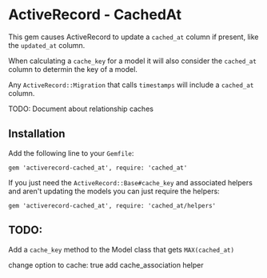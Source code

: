 # ActiveRecord - CachedAt

This gem causes ActiveRecord to update a `cached_at` column if present, like the
`updated_at` column.

When calculating a `cache_key` for a model it will also consider the `cached_at`
column to determin the key of a model.

Any `ActiveRecord::Migration` that calls `timestamps` will include a `cached_at`
column.

TODO: Document about relationship caches

## Installation

Add the following line to your `Gemfile`:

    gem 'activerecord-cached_at', require: 'cached_at'

If you just need the `ActiveRecord::Base#cache_key` and associated helpers and
aren't updating the models you can just require the helpers:

    gem 'activerecord-cached_at', require: 'cached_at/helpers'


## TODO:

 Add a `cache_key` method to the Model class that gets `MAX(cached_at)`



change option to cache: true
add cache_association helper